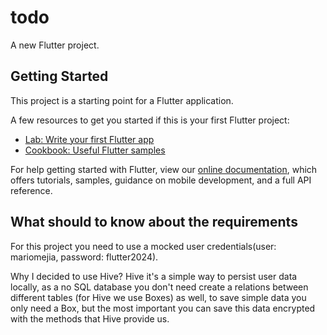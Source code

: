 # todo

A new Flutter project.

## Getting Started

This project is a starting point for a Flutter application.

A few resources to get you started if this is your first Flutter project:

- [Lab: Write your first Flutter app](https://flutter.dev/docs/get-started/codelab)
- [Cookbook: Useful Flutter samples](https://flutter.dev/docs/cookbook)

For help getting started with Flutter, view our
[online documentation](https://flutter.dev/docs), which offers tutorials,
samples, guidance on mobile development, and a full API reference.

## What should to know about the requirements

For this project you need to use a mocked user credentials(user: mariomejia, password: flutter2024).

Why I decided to use Hive?
Hive it's a simple way to persist user data locally, as a no SQL database you don't need create a relations between different tables (for Hive we use Boxes) as well, 
to save simple data you only need a Box, but the most important you can save this data encrypted with the methods that Hive provide us. 
